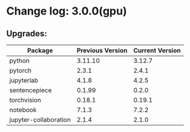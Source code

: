 # Change log: 3.0.0(gpu)

## Upgrades: 

Package | Previous Version | Current Version
---|---|---
python|3.11.10|3.12.7
pytorch|2.3.1|2.4.1
jupyterlab|4.1.8|4.2.5
sentencepiece|0.1.99|0.2.0
torchvision|0.18.1|0.19.1
notebook|7.1.3|7.2.2
jupyter-collaboration|2.1.4|2.1.0
